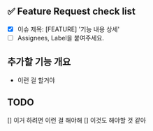 <!-- ---
name: Feature Request Template
about: 기능 추가 템플릿입니다.
title: [FEATURE] 기능 내용 상세
labels: feature
assignees: ''
--- -->

<!-- 하나씩 확인 후 체크박스에 표시해주세요. -->

## ✅ Feature Request check list

- [x] 이슈 제목: [FEATURE] '기능 내용 상세'
- [ ] Assignees, Label을 붙여주세요.

## 추가할 기능 개요

- 이런 걸 할거야

## TODO

[] 이거 하려면 이런 걸 해야해
[] 이것도 해야할 것 같아
